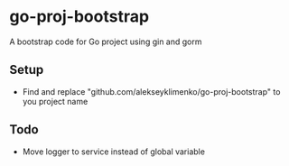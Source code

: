 # go-proj-bootstrap
A bootstrap code for Go project using gin and gorm

## Setup
* Find and replace "github.com/alekseyklimenko/go-proj-bootstrap" to you project name

## Todo
* Move logger to service instead of global variable
